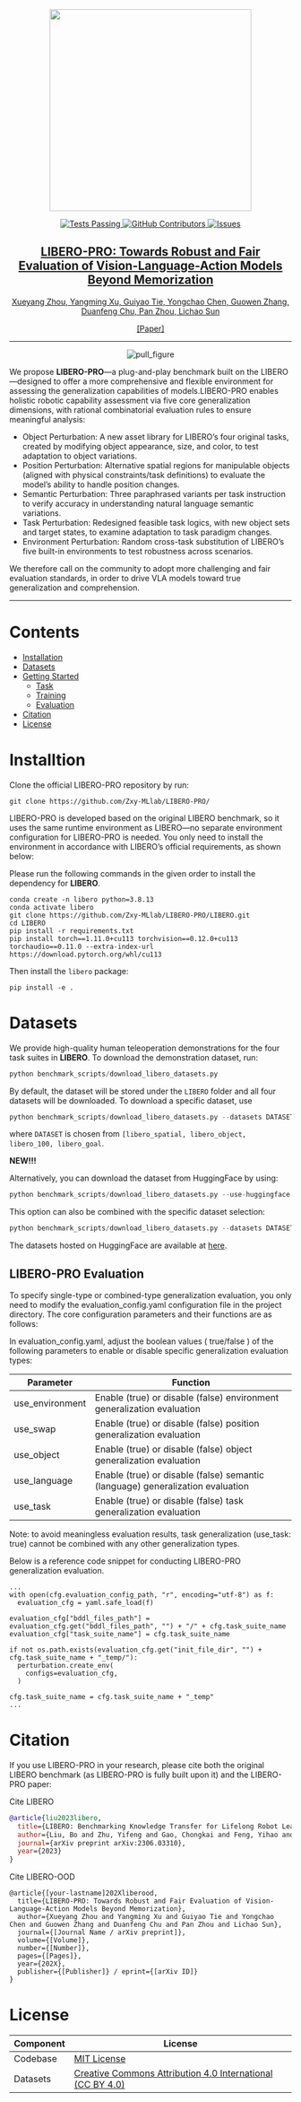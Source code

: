 <div align="center">
<img src="https://github.com/Zxy-MLlab/LIBERO-OOD/blob/master/images/liberopro_logo.png" width="360">


<p align="center">
<a href="https://github.com/Zxy-MLlab/LIBERO-OOD/actions">
<img alt="Tests Passing" src="https://github.com/anuraghazra/github-readme-stats/workflows/Test/badge.svg" />
</a>
<a href="https://github.com/Zxy-MLlab/LIBERO-OOD/graphs/contributors">
<img alt="GitHub Contributors" src="https://img.shields.io/github/contributors/Lifelong-Robot-Learning/LIBERO" />
</a>
<a href="https://github.com/Zxy-MLlab/LIBERO-OOD/issues">
<img alt="Issues" src="https://img.shields.io/github/issues/Lifelong-Robot-Learning/LIBERO?color=0088ff" />

## **LIBERO-PRO: Towards Robust and Fair Evaluation of Vision-Language-Action Models Beyond Memorization**


Xueyang Zhou, Yangming Xu, Guiyao Tie, Yongchao Chen, Guowen Zhang, Duanfeng Chu, Pan Zhou, Lichao Sun

[[Paper]](https://arxiv.org/pdf/2306.03310.pdf)
______________________________________________________________________
![pull_figure](https://github.com/Zxy-MLlab/LIBERO-OOD/blob/master/images//overall.png)
</div>

We propose **LIBERO-PRO**—a plug-and-play benchmark built on the LIBERO—designed to offer a more comprehensive and flexible environment for assessing the generalization capabilities of models.​ LIBERO-PRO enables holistic robotic capability assessment via five core generalization dimensions, with rational combinatorial evaluation rules to ensure meaningful analysis:​

- Object Perturbation: A new asset library for LIBERO’s four original tasks, created by modifying object appearance, size, and color, to test adaptation to object variations.​
- Position Perturbation: Alternative spatial regions for manipulable objects (aligned with physical constraints/task definitions) to evaluate the model’s ability to handle position changes.​
- Semantic Perturbation: Three paraphrased variants per task instruction to verify accuracy in understanding natural language semantic variations.​
- Task Perturbation: Redesigned feasible task logics, with new object sets and target states, to examine adaptation to task paradigm changes.​
- Environment Perturbation: Random cross-task substitution of LIBERO’s five built-in environments to test robustness across scenarios.

We therefore call on the community to adopt more challenging and fair evaluation standards, in order to drive VLA models toward true generalization and comprehension.

---


# Contents

- [Installation](#Installation)
- [Datasets](#Dataset)
- [Getting Started](#Getting-Started)
  - [Task](#Task)
  - [Training](#Training)
  - [Evaluation](#Evaluation)
- [Citation](#Citation)
- [License](#License)


# Installtion
Clone the official LIBERO-PRO repository by run:
```
git clone https://github.com/Zxy-MLlab/LIBERO-PRO/
```
LIBERO-PRO is developed based on the original LIBERO benchmark, so it uses the same runtime environment as LIBERO—no separate environment configuration for LIBERO-PRO is needed. You only need to install the environment in accordance with LIBERO’s official requirements, as shown below:

Please run the following commands in the given order to install the dependency for **LIBERO**.
```
conda create -n libero python=3.8.13
conda activate libero
git clone https://github.com/Zxy-MLlab/LIBERO-PRO/LIBERO.git
cd LIBERO
pip install -r requirements.txt
pip install torch==1.11.0+cu113 torchvision==0.12.0+cu113 torchaudio==0.11.0 --extra-index-url https://download.pytorch.org/whl/cu113
```

Then install the `libero` package:
```
pip install -e .
```

# Datasets
We provide high-quality human teleoperation demonstrations for the four task suites in **LIBERO**. To download the demonstration dataset, run:
```python
python benchmark_scripts/download_libero_datasets.py
```
By default, the dataset will be stored under the ```LIBERO``` folder and all four datasets will be downloaded. To download a specific dataset, use
```python
python benchmark_scripts/download_libero_datasets.py --datasets DATASET
```
where ```DATASET``` is chosen from `[libero_spatial, libero_object, libero_100, libero_goal`.

**NEW!!!**

Alternatively, you can download the dataset from HuggingFace by using:
```python
python benchmark_scripts/download_libero_datasets.py --use-huggingface
```

This option can also be combined with the specific dataset selection:
```python
python benchmark_scripts/download_libero_datasets.py --datasets DATASET --use-huggingface
```

The datasets hosted on HuggingFace are available at [here](https://huggingface.co/datasets/yifengzhu-hf/LIBERO-datasets).

## LIBERO-PRO Evaluation

To specify single-type or combined-type generalization evaluation, you only need to modify the evaluation_config.yaml configuration file in the project directory. The core configuration parameters and their functions are as follows:

In evaluation_config.yaml, adjust the boolean values ( true/false ) of the following parameters to enable or disable specific generalization evaluation types:

| Parameter | Function |
| ----------------- | -------------------------------------------------------------------------------------- |
| use_environment | Enable (true) or disable (false) environment generalization evaluation |
| use_swap | Enable (true) or disable (false) position generalization evaluation |
| use_object | Enable (true) or disable (false) object generalization evaluation |
| use_language | Enable (true) or disable (false) semantic (language) generalization evaluation |
| use_task | Enable (true) or disable (false) task generalization evaluation |

Note: to avoid meaningless evaluation results, task generalization (use_task: true) cannot be combined with any other generalization types.

Below is a reference code snippet for conducting LIBERO-PRO generalization evaluation.
```
...
with open(cfg.evaluation_config_path, "r", encoding="utf-8") as f:
  evaluation_cfg = yaml.safe_load(f)

evaluation_cfg["bddl_files_path"] = evaluation_cfg.get("bddl_files_path", "") + "/" + cfg.task_suite_name
evaluation_cfg["task_suite_name"] = cfg.task_suite_name

if not os.path.exists(evaluation_cfg.get("init_file_dir", "") + cfg.task_suite_name + "_temp/"):
  perturbation.create_env(
    configs=evaluation_cfg,
  )

cfg.task_suite_name = cfg.task_suite_name + "_temp"
...
```

# Citation
If you use LIBERO-PRO in your research, please cite both the original LIBERO benchmark (as LIBERO-PRO is fully built upon it) and the LIBERO-PRO paper:

Cite LIBERO
```bibtex
@article{liu2023libero,
  title={LIBERO: Benchmarking Knowledge Transfer for Lifelong Robot Learning},
  author={Liu, Bo and Zhu, Yifeng and Gao, Chongkai and Feng, Yihao and Liu, Qiang and Zhu, Yuke and Stone, Peter},
  journal={arXiv preprint arXiv:2306.03310},
  year={2023}
}
```
Cite LIBERO-OOD
```
@article{[your-lastname]202Xliberood,
  title={LIBERO-PRO: Towards Robust and Fair Evaluation of Vision-Language-Action Models Beyond Memorization},
  author={Xueyang Zhou and Yangming Xu and Guiyao Tie and Yongchao Chen and Guowen Zhang and Duanfeng Chu and Pan Zhou and Lichao Sun},
  journal={[Journal Name / arXiv preprint]},
  volume={[Volume]},
  number={[Number]},
  pages={[Pages]},
  year={202X},
  publisher={[Publisher]} / eprint={[arXiv ID]}
}
```

# License
| Component        | License                                                                                                                             |
|------------------|-------------------------------------------------------------------------------------------------------------------------------------|
| Codebase         | [MIT License](LICENSE)                                                                                                                      |
| Datasets         | [Creative Commons Attribution 4.0 International (CC BY 4.0)](https://creativecommons.org/licenses/by/4.0/legalcode)                 |
